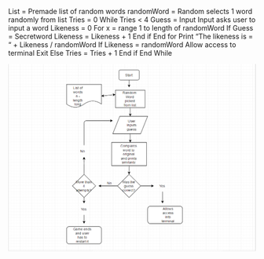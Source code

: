 List = Premade list of random words
randomWord = Random selects 1 word randomly from list
Tries = 0
While Tries < 4
    Guess = Input
    Input asks user to input a word
    Likeness = 0 
    For x = range 1 to length of randomWord
	    If Guess = Secretword
		    Likeness = Likeness + 1
	End if
End for
Print “The likeness is = “ + Likeness / randomWord
If Likeness = randomWord
	Allow access to terminal
	Exit
	Else
		Tries = Tries + 1
	End if
End While

![alt-tag](https://raw.githubusercontent.com/StevenCowie/comp110-worksheets/master/worksheet_B/Fallout%204%20Flowchart.png)

